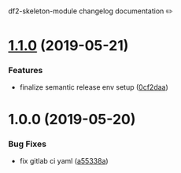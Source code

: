 df2-skeleton-module changelog documentation ✏️

# [1.1.0](https://gitlab.ciklum.net/df2-components/df2-module-skeleton/compare/v-r1.0.0...v-r1.1.0) (2019-05-21)


### Features

* finalize semantic release env setup ([0cf2daa](https://gitlab.ciklum.net/df2-components/df2-module-skeleton/commit/0cf2daa))

# 1.0.0 (2019-05-20)


### Bug Fixes

* fix gitlab ci yaml ([a55338a](https://gitlab.ciklum.net/df2-components/df2-module-skeleton/commit/a55338a))
